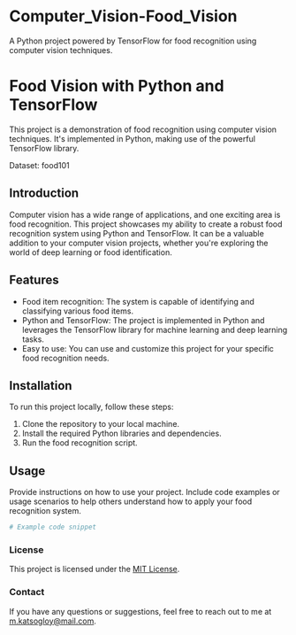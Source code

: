 # Computer_Vision-Food_Vision
A Python project powered by TensorFlow for food recognition using computer vision techniques.

# Food Vision with Python and TensorFlow

This project is a demonstration of food recognition using computer vision techniques. It's implemented in Python, making use of the powerful TensorFlow library. 

Dataset: food101

## Introduction

Computer vision has a wide range of applications, and one exciting area is food recognition. This project showcases my ability to create a robust food recognition system using Python and TensorFlow. It can be a valuable addition to your computer vision projects, whether you're exploring the world of deep learning or food identification.

## Features

- Food item recognition: The system is capable of identifying and classifying various food items.
- Python and TensorFlow: The project is implemented in Python and leverages the TensorFlow library for machine learning and deep learning tasks.
- Easy to use: You can use and customize this project for your specific food recognition needs.

## Installation

To run this project locally, follow these steps:

1. Clone the repository to your local machine.
3. Install the required Python libraries and dependencies.
4. Run the food recognition script.

## Usage

Provide instructions on how to use your project. Include code examples or usage scenarios to help others understand how to apply your food recognition system.

```python
# Example code snippet
```

### License
This project is licensed under the [MIT License](https://chat.openai.com/c/LICENSE).

### Contact
If you have any questions or suggestions, feel free to reach out to me at [m.katsogloy@mail.com](mailto:m.katsogloy@gmail.com).
